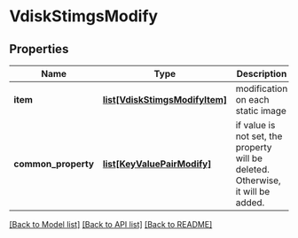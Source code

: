 # VdiskStimgsModify

## Properties
Name | Type | Description | Notes
------------ | ------------- | ------------- | -------------
**item** | [**list[VdiskStimgsModifyItem]**](VdiskStimgsModifyItem.md) | modification on each static image | 
**common_property** | [**list[KeyValuePairModify]**](KeyValuePairModify.md) | if value is not set, the property will be deleted. Otherwise, it will be added. | [optional] 

[[Back to Model list]](../README.md#documentation-for-models) [[Back to API list]](../README.md#documentation-for-api-endpoints) [[Back to README]](../README.md)


